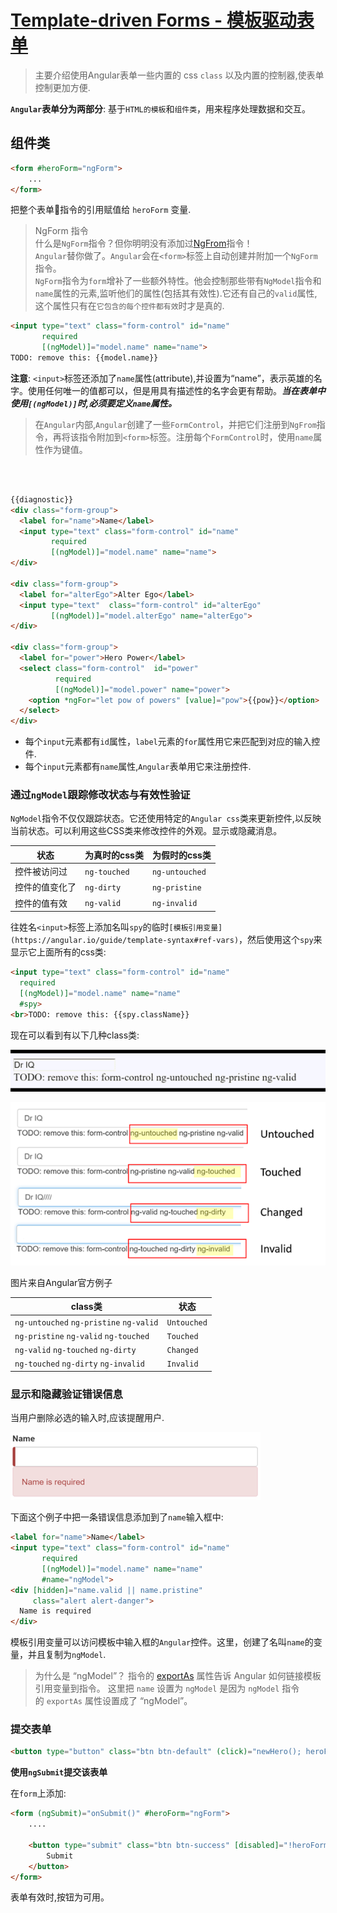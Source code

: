 # [Template-driven Forms - 模板驱动表单](https://angular.io/guide/user-input)  

> 主要介绍使用Angular表单一些内置的 css `class` 以及内置的控制器,使表单控制更加方便.   




**`Angular`表单分为两部分**: 基于`HTML的模板`和`组件类`，用来程序处理数据和交互。

## 组件类

```html
<form #heroForm="ngForm">
    ...
</form>
```

把整个表单指令的引用赋值给 `heroForm` 变量.  

> NgForm 指令   
> 什么是`NgForm`指令？但你明明没有添加过[NgFrom](https://angular.io/api/forms/NgForm)指令！   
> `Angular`替你做了。`Angular`会在`<form>`标签上自动创建并附加一个`NgForm`指令。  
> `NgForm`指令为`form`增补了一些额外特性。他会控制那些带有`NgModel`指令和`name`属性的元素,监听他们的属性(包括其有效性).它还有自己的`valid`属性,这个属性只有在`它包含的每个控件都有效`时才是真的.   


```html
<input type="text" class="form-control" id="name"
       required
       [(ngModel)]="model.name" name="name">
TODO: remove this: {{model.name}}
```

**注意**: `<input>`标签还添加了`name`属性(attribute),并设置为“name”，表示英雄的名字。使用任何唯一的值都可以，但是用具有描述性的名字会更有帮助。***当在表单中使用`[(ngModel)]`时,必须要定义`name`属性。***   

> 在`Angular`内部,`Angular`创建了一些`FormControl`，并把它们注册到`NgFrom`指令，再将该指令附加到`<form>`标签。注册每个`FormControl`时，使用`name`属性作为键值。   


​    
​      


```html
{{diagnostic}}
<div class="form-group">
  <label for="name">Name</label>
  <input type="text" class="form-control" id="name"
         required
         [(ngModel)]="model.name" name="name">
</div>

<div class="form-group">
  <label for="alterEgo">Alter Ego</label>
  <input type="text"  class="form-control" id="alterEgo"
         [(ngModel)]="model.alterEgo" name="alterEgo">
</div>

<div class="form-group">
  <label for="power">Hero Power</label>
  <select class="form-control"  id="power"
          required
          [(ngModel)]="model.power" name="power">
    <option *ngFor="let pow of powers" [value]="pow">{{pow}}</option>
  </select>
</div>
```




- 每个`input`元素都有`id`属性，`label`元素的`for`属性用它来匹配到对应的输入控件.
- 每个`input`元素都有`name`属性,`Angular`表单用它来注册控件.   


### 通过`ngModel`跟踪修改状态与有效性验证   

`NgModel`指令不仅仅跟踪状态。它还使用特定的`Angular css`类来更新控件,以反映当前状态。可以利用这些CSS类来修改控件的外观。显示或隐藏消息。   



| 状态 | 为真时的css类 | 为假时的css类|
|---|--|--|
|控件被访问过| `ng-touched` | `ng-untouched` |
| 控件的值变化了 | `ng-dirty` | `ng-pristine` |
| 控件的值有效 | `ng-valid` | `ng-invalid` |



往姓名`<input>`标签上添加名叫`spy`的临时`[模板引用变量](https://angular.io/guide/template-syntax#ref-vars)`，然后使用这个`spy`来显示它上面所有的css类:   



```html
<input type="text" class="form-control" id="name"
  required
  [(ngModel)]="model.name" name="name"
  #spy>
<br>TODO: remove this: {{spy.className}}
```

现在可以看到有以下几种class类:     

![Class类](../../images/forms/control-state-transitions-anim.gif)

![Class类](../../images/forms/ng-control-class-changes.png)

图片来自Angular官方例子

| class类                                 | 状态        |
| --------------------------------------- | ----------- |
| `ng-untouched` `ng-pristine` `ng-valid` | `Untouched` |
| `ng-pristine` `ng-valid` `ng-touched`   | `Touched`   |
| `ng-valid` `ng-touched` `ng-dirty`      | `Changed`   |
| `ng-touched` `ng-dirty` `ng-invalid`    | `Invalid`   |

  

### 显示和隐藏验证错误信息

当用户删除必选的输入时,应该提醒用户.   

![Class类](../../images/forms/name-required-error.png)

下面这个例子中把一条错误信息添加到了`name`输入框中:   

```html
<label for="name">Name</label>
<input type="text" class="form-control" id="name"
       required
       [(ngModel)]="model.name" name="name"
       #name="ngModel">
<div [hidden]="name.valid || name.pristine"
     class="alert alert-danger">
  Name is required
</div>
```



模板引用变量可以访问模板中输入框的`Angular`控件。这里，创建了名叫`name`的变量，并且复制为`ngModel`.

> 为什么是 “ngModel”？ 指令的 [exportAs](https://angular.cn/api/core/Directive) 属性告诉 Angular 如何链接模板引用变量到指令。 这里把 `name` 设置为 `ngModel` 是因为 `ngModel` 指令的 `exportAs` 属性设置成了 “ngModel”。



### 提交表单

```html
<button type="button" class="btn btn-default" (click)="newHero(); heroForm.reset()">New Hero</button>
```

**使用`ngSubmit`提交该表单** 

在`form`上添加: 

```html
<form (ngSubmit)="onSubmit()" #heroForm="ngForm">
    ....
    
    <button type="submit" class="btn btn-success" [disabled]="!heroForm.form.valid">
        Submit
    </button>
</form>
```

表单有效时,按钮为可用。